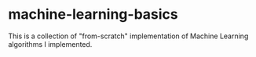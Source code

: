 # machine-learning-basics
This is a collection of "from-scratch" implementation of Machine Learning algorithms I implemented.
